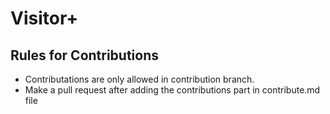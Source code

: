 # Visitor+
## Rules for Contributions
- Contributations are only allowed in contribution branch.
- Make a pull request after adding the contributions part in contribute.md file
